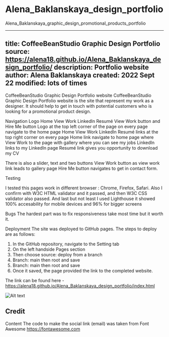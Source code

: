 # Alena_Baklanskaya_design_portfolio
Alena_Baklanskaya_graphic_design_promotional_products_portfolio

---
title: CoffeeBeanStudio Graphic Design Portfolio 
source: https://alena18.github.io/Alena_Baklanskaya_design_portfolio/ 
description: Portfolio website 
author: Alena Baklanskaya 
created:  2022 Sept 22 
modified: lots of times 
---

CoffeeBeanStudio Graphic Design Portfolio website
CoffeeBeanStudio Graphic Design Portfolio website is the site that represent my work as a designer. It should help to get in touch with potential customers who is looking for a promotional product design.

Navigation
Logo Home View Work LinkedIn Resumé   View Work button and Hire Me button
Logo at the top left corner of the page on every page navigate to the home page 
Home View Work LinkedIn Resumé links at the top right corner on every page
Home link navigate to home page 
where View Work to the page with gallery where you can see my jobs
LinkedIn links to my LinkedIn page
Resumé link gives you opportunity to download my CV

There is also a slider, text and two buttons
View Work button as view work link leads to gallery page
Hire Me button navigates to get in contact form.

Testing

I tested this pages work in different browser : Chrome, Firefox, Safari.
Also I confirm with W3C HTML validator and it passed, and then W3C CSS validator also passed.
And last but not least I used Lighthouse it showed 100% accesability for mobile devices and 96% for bigger screens 


Bugs
The hardest part was to fix responsiveness take most time but it worth it.


Deployment
The site was deployed to GitHub pages. The steps to deploy are as follows:
1. In the GitHub repository, navigate to the Setting tab
2. On the left handside Pages section 
3. Then choose source: deploy from a branch
4. Branch: main then root and save
5. Branch: main then root and save
6. Once it saved, the page provided the link to the completed website.

The link can be found here - https://alena18.github.io/Alena_Baklanskaya_design_portfolio/index.html


![Alt text](/Alena_Baklanskaya_design_portfolio/assets/images/responsive.jpg?raw=true "responsive")

Credit
---
Content
The code to make the social link (email) was taken from Font Awesome https://fontawesome.com


